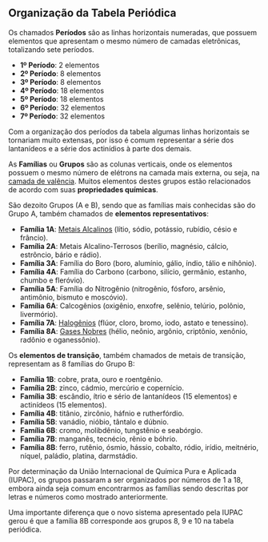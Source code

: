 ## Organização da Tabela Periódica

Os chamados **Períodos** são as linhas horizontais numeradas, que possuem elementos que apresentam o mesmo número de camadas eletrônicas, totalizando sete períodos.

- **1º Período**: 2 elementos
- **2º Período**: 8 elementos
- **3º Período**: 8 elementos
- **4º Período**: 18 elementos
- **5º Período**: 18 elementos
- **6º Período**: 32 elementos
- **7º Período**: 32 elementos

Com a organização dos períodos da tabela algumas linhas horizontais se tornariam muito extensas, por isso é comum representar a série dos lantanídeos e a série dos actinídios à parte dos demais.

As **Famílias** ou **Grupos** são as colunas verticais, onde os elementos possuem o mesmo número de elétrons na camada mais externa, ou seja, na [camada de valência](https://www.todamateria.com.br/camada-de-valencia/). Muitos elementos destes grupos estão relacionados de acordo com suas **propriedades químicas**.

São dezoito Grupos (A e B), sendo que as famílias mais conhecidas são do Grupo A, também chamados de **elementos representativos**:

- **Família 1A**: [Metais Alcalinos](https://www.todamateria.com.br/metais-alcalinos/) (lítio, sódio, potássio, rubídio, césio e frâncio).
- **Família 2A**: Metais Alcalino-Terrosos (berílio, magnésio, cálcio, estrôncio, bário e rádio).
- **Família 3A**: Família do Boro (boro, alumínio, gálio, índio, tálio e nihônio).
- **Família 4A**: Família do Carbono (carbono, silício, germânio, estanho, chumbo e fleróvio).
- **Família 5A**: Família do Nitrogênio (nitrogênio, fósforo, arsênio, antimônio, bismuto e moscóvio).
- **Família 6A**: Calcogênios (oxigênio, enxofre, selênio, telúrio, polônio, livermório).
- **Família 7A**: [Halogênios](https://www.todamateria.com.br/halogenios/) (flúor, cloro, bromo, iodo, astato e tenessino).
- **Família 8A**: [Gases Nobres](https://www.todamateria.com.br/gases-nobres/) (hélio, neônio, argônio, criptônio, xenônio, radônio e oganessônio).

Os **elementos de transição**, também chamados de metais de transição, representam as 8 famílias do Grupo B:

- **Família 1B**: cobre, prata, ouro e roentgênio.
- **Família 2B**: zinco, cádmio, mercúrio e copernício.
- **Família 3B**: escândio, ítrio e sério de lantanídeos (15 elementos) e actinídeos (15 elementos).
- **Família 4B**: titânio, zircônio, háfnio e rutherfórdio.
- **Família 5B**: vanádio, nióbio, tântalo e dúbnio.
- **Família 6B**: cromo, molibdênio, tungstênio e seabórgio.
- **Família 7B**: manganês, tecnécio, rênio e bóhrio.
- **Família 8B**: ferro, rutênio, ósmio, hássio, cobalto, ródio, irídio, meitnério, níquel, paládio, platina, darmstádio.

Por determinação da União Internacional de Química Pura e Aplicada (IUPAC), os grupos passaram a ser organizados por números de 1 a 18, embora ainda seja comum encontrarmos as famílias sendo descritas por letras e números como mostrado anteriormente.

Uma importante diferença que o novo sistema apresentado pela IUPAC gerou é que a família 8B corresponde aos grupos 8, 9 e 10 na tabela periódica.